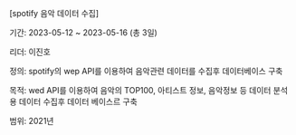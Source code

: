 [spotify 음악 데이터 수집]

기간: 2023-05-12 ~ 2023-05-16 (총 3일)

리더: 이진호

정의: spotify의 wep API를 이용하여 음악관련 데이터를 수집후 데이터베이스 구축

목적: wed API를 이용하여 음악의 TOP100, 아티스트 정보, 음악정보 등 데이터 분석용 데이터 수집후 데이터 베이스르 구축

범위: 2021년
